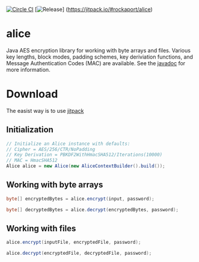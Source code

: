 [![Circle
CI](https://circleci.com/gh/rockaport/alice.svg?style=shield)](https://circleci.com/gh/rockaport/alice) 
[![Release](https://jitpack.io/v/rockaport/alice.svg)]
(https://jitpack.io/#rockaport/alice)

# alice
Java AES encryption library for working with byte arrays and files. Various key lengths, block modes, padding schemes, key deriviation functions, and Message Authentication Codes (MAC) are available. See the [javadoc](https://rockaport.github.io/alice) for more information.

# Download
The easist way is to use [jitpack](https://jitpack.io/#rockaport/alice/0.2.0)

## Initialization
```java
// Initialize an Alice instance with defaults:
// Cipher = AES/256/CTR/NoPadding
// Key Derivation = PBKDF2WithHmacSHA512/Iterations(10000)
// MAC = HmacSHA512
Alice alice = new Alice(new AliceContextBuilder().build());
```

## Working with byte arrays
```java
byte[] encryptedBytes = alice.encrypt(input, password);

byte[] decryptedBytes = alice.decrypt(encryptedBytes, password);
```

## Working with files
```java
alice.encrypt(inputFile, encryptedFile, password);

alice.decrypt(encryptedFile, decryptedFile, password);
```
